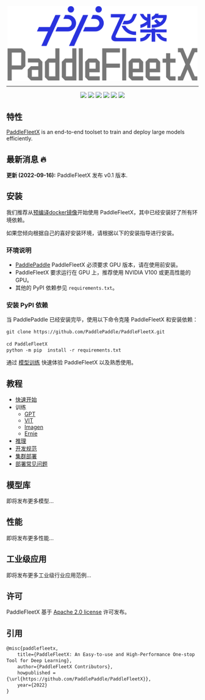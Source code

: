 <p align="center">
  <img src="./paddlefleetx-logo.png" align="middle"  width="500" />
</p>

------------------------------------------------------------------------------------------

<p align="center">
    <a href="./LICENSE"><img src="https://img.shields.io/badge/license-Apache%202-dfd.svg"></a>
    <a href="https://github.com/PaddlePaddle/PaddleFleetX/releases"><img src="https://img.shields.io/github/v/release/PaddlePaddle/PaddleFleetX?color=ffa"></a>
    <a href=""><img src="https://img.shields.io/badge/python-3.7+-aff.svg"></a>
    <a href="https://github.com/PaddlePaddle/PaddleFleetX/graphs/contributors"><img src="https://img.shields.io/github/contributors/PaddlePaddle/PaddleFleetX?color=9ea"></a>
    <a href="https://github.com/PaddlePaddle/PaddleFleetX/issues"><img src="https://img.shields.io/github/issues/PaddlePaddle/PaddleFleetX?color=9cc"></a>
    <a href="https://github.com/PaddlePaddle/PaddleFleetX/stargazers"><img src="https://img.shields.io/github/stars/PaddlePaddle/PaddleFleetX?color=ccf"></a>
</p>

## 特性

[PaddleFleetX](https://github.com/PaddlePaddle/PaddleFleetX) is an end-to-end toolset to train and deploy large models efficiently.



## 最新消息 🔥

**更新 (2022-09-16):** PaddleFleetX 发布 v0.1 版本.


## 安装

我们推荐从[预编译docker镜像](docs/quick_start.md#11-docker-环境部署)开始使用 PaddleFleetX，其中已经安装好了所有环境依赖。

如果您倾向根据自己的喜好安装环境，请根据以下的安装指导进行安装。

### 环境说明

* [PaddlePaddle](https://www.paddlepaddle.org.cn/) PaddleFleetX 必须要求 GPU 版本，请在使用前安装。
* PaddleFleetX 要求运行在 GPU 上，推荐使用 NVIDIA V100 或更高性能的 GPU。
* 其他的 PyPI 依赖参见 `requirements.txt`。

### 安装 PyPI 依赖

当 PaddlePaddle 已经安装完毕，使用以下命令克隆 PaddleFleetX 和安装依赖：

```shell
git clone https://github.com/PaddlePaddle/PaddleFleetX.git

cd PaddleFleetX
python -m pip  install -r requirements.txt
```

通过 [模型训练](./docs/quick_start.md#2-模型训练) 快速体验 PaddleFleetX 以及熟悉使用。

## 教程

* [快速开始](./docs/quick_start.md)
* 训练
  * [GPT](projects/gpt/docs/README.md)
  * [VIT](projects/vit/README.md)
  * [Imagen](projects/imagen/)
  * [Ernie](projects/ernie/)
* [推理](./docs/inference.md)
* [开发规范](./docs/standard.md)
* [集群部署](./docs/cluster_deployment.md)
* [部署常见问题](./docs/deployment_faq.md)


## 模型库
即将发布更多模型...

## 性能
即将发布更多性能...


## 工业级应用
即将发布更多工业级行业应用范例...


## 许可
PaddleFleetX 基于 [Apache 2.0 license](./LICENSE) 许可发布。


## 引用

```
@misc{paddlefleetx,
    title={PaddleFleetX: An Easy-to-use and High-Performance One-stop Tool for Deep Learning},
    author={PaddleFleetX Contributors},
    howpublished = {\url{https://github.com/PaddlePaddle/PaddleFleetX}},
    year={2022}
}
```
